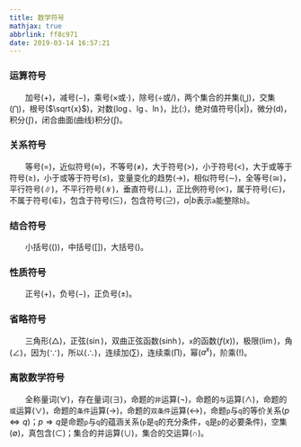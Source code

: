 ```yaml
---
title: 数学符号
mathjax: true
abbrlink: ff8c971
date: 2019-03-14 16:57:21
---
```

### 运算符号

&emsp;&emsp;加号($+$)，减号($-$)，乘号($\times$或$\cdot$)，除号($\div$或$/$)，两个集合的并集($\bigcup$)，交集($\bigcap$)，根号($\sqrt{x}$)，对数($\log$、$\lg$、$\ln$)，比($:$)，绝对值符号($\left| x \right|$)，微分($\mathrm{d}$)，积分($\int$)，闭合曲面(曲线)积分($\int$)。

### 关系符号

&emsp;&emsp;等号($=$)，近似符号($\approx$)，不等号($\neq$)，大于符号($>$)，小于符号($<$)，大于或等于符号($\geq$)，小于或等于符号($\leq$)，变量变化的趋势($\to$)，相似符号($\sim$)，全等号($\cong$)，平行符号($\parallel$)，不平行符号($\nparallel$)，垂直符号($\perp$)，正比例符号($\propto$)，属于符号($\in$)，不属于符号($\notin$)，包含于符号($\subseteq$)，包含符号($\supseteq$)，$a|b$表示`a`能整除`b`)。

### 结合符号

&emsp;&emsp;小括号($()$)，中括号($[]$)，大括号(${}$)。

### 性质符号

&emsp;&emsp;正号($+$)，负号($-$)，正负号($\pm$)。

### 省略符号

&emsp;&emsp;三角形($\bigtriangleup$)，正弦($\sin$)，双曲正弦函数($\sinh$)，`x`的函数($f(x)$)，极限($\lim$)，角($\angle$)，因为($\because$)，所以($\therefore$)，连续加($\sum$)，连续乘($\prod$)，幂($a^x$)，阶乘($!$)。

### 离散数学符号

&emsp;&emsp;全称量词($\forall$)，存在量词($\exists$)，命题的`非`运算($\neg$)，命题的`与`运算($\wedge$)，命题的`或`运算($\vee$)，命题的`条件`运算($\to$)，命题的`双条件`运算($\leftrightarrow$)，命题`p`与`q`的等价关系($p \Leftrightarrow q$)；$p \Rightarrow q$是命题`p`与`q`的蕴涵关系(`p`是`q`的充分条件，`q`是`p`的必要条件)，空集($\emptyset$)，真包含($\subset$)；集合的并运算($\cup$)，集合的交运算($\cap$)。